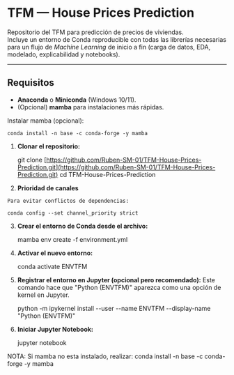 # TFM — House Prices Prediction

Repositorio del TFM para predicción de precios de viviendas.  
Incluye un entorno de Conda reproducible con todas las librerías necesarias para un flujo de *Machine Learning* de inicio a fin (carga de datos, EDA, modelado, explicabilidad y notebooks).

---

## Requisitos

- **Anaconda** o **Miniconda** (Windows 10/11).
- (Opcional) **mamba** para instalaciones más rápidas.

Instalar mamba (opcional):

    conda install -n base -c conda-forge -y mamba


1.  **Clonar el repositorio:**

    git clone [https://github.com/Ruben-SM-01/TFM-House-Prices-Prediction.git](https://github.com/Ruben-SM-01/TFM-House-Prices-Prediction.git)
    cd TFM-House-Prices-Prediction

2.   **Prioridad de canales**

    Para evitar conflictos de dependencias:

    conda config --set channel_priority strict

3.  **Crear el entorno de Conda desde el archivo:**

    mamba env create -f environment.yml


4.  **Activar el nuevo entorno:**

    conda activate ENVTFM


5.  **Registrar el entorno en Jupyter (opcional pero recomendado):**
    Este comando hace que "Python (ENVTFM)" aparezca como una opción de kernel en Jupyter.

    python -m ipykernel install --user --name ENVTFM --display-name "Python (ENVTFM)"


6.  **Iniciar Jupyter Notebook:**

    jupyter notebook


NOTA: Si mamba no esta instalado, realizar: 
conda install -n base -c conda-forge -y mamba